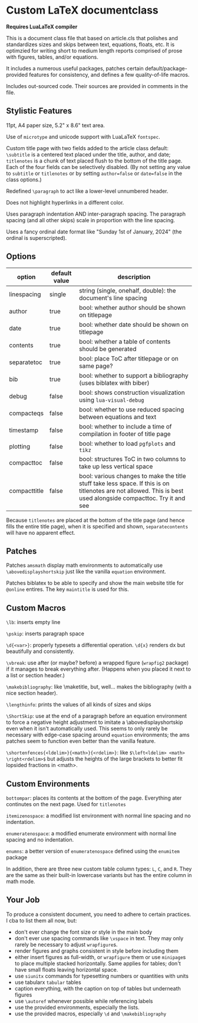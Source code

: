# Custom LaTeX documentclass

**Requires LuaLaTeX compiler**

This is a document class file that based on article.cls that polishes and standardizes sizes and skips
between text, equations, floats, etc.
It is optimzied for writing short to medium length reports comprised of prose with figures, tables, and/or equations.  

It includes a numerous useful packages, patches certain default/package-provided features for consistency,
and defines a few quality-of-life macros.

Includes out-sourced code.
Their sources are provided in comments in the file.


## Stylistic Features

11pt, A4 paper size, 5.2" x 8.6" text area.

Use of `microtype` and unicode support with LuaLaTeX `fontspec`.

Custom title page with two fields added to the article class default:
`\subtitle` is a centered text placed under the title, author, and date; 
`titlenotes` is a chunk of text placed flush to the bottom of the title page.  
Each of the four fields can be selectively disabled.
(By not setting any value to `subtitle` or `titlenotes` or by setting `author=false` or `date=false` in the class options.)

Redefined `\paragraph` to act like a lower-level unnumbered header.

Does not highlight hyperlinks in a different color.

Uses paragraph indentation AND inter-paragraph spacing.
The paragraph spacing (and all other skips) scale in proportion with the line spacing.

Uses a fancy ordinal date format like "Sunday 1st of January, 2024" (the ordinal is superscripted).


## Options

| option           | default value | description                                   
|------------------|---------------|-------------------------------------------
| linespacing      | single        | string (single, onehalf, double): the document's line spacing
| author           | true          | bool: whether author should be shown on titlepage
| date             | true          | bool: whether date should be shown on titlepage
| contents         | true          | bool: whether a table of contents should be generated
| separatetoc      | true          | bool: place ToC after titlepage or on same page?
| bib              | true          | bool: whether to support a bibliography (uses biblatex with biber)
| debug            | false         | bool: shows construction visualization using `lua-visual-debug`
| compacteqs       | false         | bool: whether to use reduced spacing between equations and text
| timestamp        | false         | bool: whether to include a time of compilation in footer of title page
| plotting         | false         | bool: whether to load `pgfplots` and `tikz`
| compacttoc       | false         | bool: structures ToC in two columns to take up less vertical space
| compacttitle     | false         | bool: various changes to make the title stuff take less space. If this is on titlenotes are not allowed. This is best used alongside compacttoc. Try it and see

Because `titlenotes` are placed at the bottom of the title page (and hence fills the entire title page), 
when it is specified and shown, `separatecontents` will have no apparent effect.


## Patches

Patches `amsmath` display math environments to automatically use `\abovedisplayshortskip`
just like the vanilla `equation` environment.

Patches biblatex to be able to specify and show the main website title for `@online` entires.
The key `maintitle` is used for this.


## Custom Macros

`\lb`: inserts empty line

`\pskip`: inserts paragraph space

`\d{<var>}`: properly typesets a differential operation. 
`\d{x}` renders dx but beautifully and consistently.

`\vbreak`: use after (or maybe? before) a wrapped figure (`wrapfig2` package) if it manages to break everything after.
(Happens when you placed it next to a list or section header.)

`\makebibliography`: like \maketitle, but, well... makes the bibliography (with a nice section header).

`\lengthinfo`: prints the values of all kinds of sizes and skips

`\ShortSkip`: use at the end of a paragraph before an equation environment to force a negative height adjustment
to imitate a \abovedisplayshortskip even when it isn't automatically used.
This seems to only rarely be necessary with edge-case spacing around `equation` environments; the ams patches seem to function even better
than the vanilla feature.

`\shortenfences{<ldelim>}{<math>}{<rdelim>}`: like `$\left<ldelim> <math> \right<rdelim>$` but adjusts the heights of
the large brackets to better fit lopsided fractions in \<math>.


## Custom Environments

`bottompar`: places its contents at the bottom of the page.
Everything ater continutes on the next page. Used for `titlenotes`

`itemizenospace`: a modified list environment with normal line spacing and no indentation.

`enumeratenospace`: a modified enumerate environment with normal line spacing and no indentation.

`enumns`: a better version of `enumeratenospace` defined using the `enumitem` package

In addition, there are three new custom table column types: `L`, `C`, and `R`.
They are the same as their built-in lowercase variants but has the entire column in math mode.


## Your Job

To produce a consistent document, you need to adhere to certain practices.
I cba to list them all now, but:
- don't ever change the font size or style in the main body
- don't ever use spacing commands like `\vspace` in text. They may only rarely be necessary to adjust `wrapfigure`s.
- render figures and graphs consistent in style before including them
- either insert figures as full-width, or `wrapfigure` them or use `minipage`s to place multiple stacked horizontally. Same applies for tables; don't have small floats leaving horizontal space.
- use `siunitx` commands for typesetting numbers or quantities with units
- use tabularx `tabular` tables
- caption everything, with the caption on top of tables but underneath figures
- use `\autoref` whenever possible while referencing labels
- use the provided environments, especially the lists.
- use the provided macros, especially `\d` and `\makebibliography`
